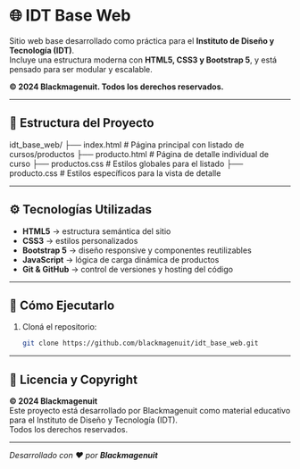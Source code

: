 # 🌐 IDT Base Web

Sitio web base desarrollado como práctica para el **Instituto de Diseño y Tecnología (IDT)**.  
Incluye una estructura moderna con **HTML5, CSS3 y Bootstrap 5**, y está pensado para ser modular y escalable.

**© 2024 Blackmagenuit. Todos los derechos reservados.**

---

## 🧱 Estructura del Proyecto

idt_base_web/
├── index.html # Página principal con listado de cursos/productos
├── producto.html # Página de detalle individual de curso
├── productos.css # Estilos globales para el listado
├── producto.css # Estilos específicos para la vista de detalle


---

## ⚙️ Tecnologías Utilizadas

- **HTML5** → estructura semántica del sitio  
- **CSS3** → estilos personalizados  
- **Bootstrap 5** → diseño responsive y componentes reutilizables  
- **JavaScript** → lógica de carga dinámica de productos  
- **Git & GitHub** → control de versiones y hosting del código

---

## 🚀 Cómo Ejecutarlo

1. Cloná el repositorio:
   ```bash
   git clone https://github.com/blackmagenuit/idt_base_web.git
   ```

---

## 📄 Licencia y Copyright

**© 2024 Blackmagenuit**  
Este proyecto está desarrollado por Blackmagenuit como material educativo para el Instituto de Diseño y Tecnología (IDT).  
Todos los derechos reservados.

---

*Desarrollado con ❤️ por **Blackmagenuit***
